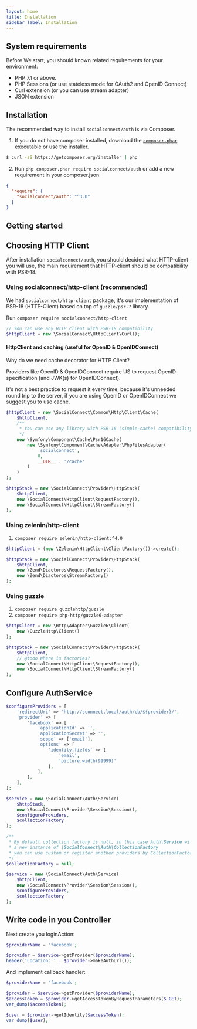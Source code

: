 ```yaml
---
layout: home
title: Installation
sidebar_label: Installation
---
```


## System requirements

Before We start, you should known related requirements for your environment:

- PHP 7.1 or above.
- PHP Sessions (or use stateless mode for OAuth2 and OpenID Connect)
- Curl extension (or you can use stream adapter)
- JSON extension

## Installation

The recommended way to install `socialconnect/auth` is via Composer.

1. If you do not have composer installed, download the [`composer.phar`](https://getcomposer.org/composer.phar) executable or use the installer.

```sh
$ curl -sS https://getcomposer.org/installer | php
```

2. Run `php composer.phar require socialconnect/auth` or add a new requirement in your composer.json.

```json
{
  "require": {
    "socialconnect/auth": "^3.0"
  }
}
```

## Getting started

## Choosing HTTP Client
 
After installation `socialconnect/auth`, you should decided what HTTP-client you will use, the main requirement that HTTP-client
should be compatibility with PSR-18.

### Using socialconnect/http-client (recommended)

We had `socialconnect/http-client` package, it's our implementation of PSR-18 (HTTP-Client) based on top of `guzzle/psr-7` library.

Run `composer require socialconnect/http-client`

```php
// You can use any HTTP client with PSR-18 compatibility
$httpClient = new \SocialConnect\HttpClient\Curl();
```

#### HttpClient and caching (useful for OpenID & OpenIDConnect)

Why do we need cache decorator for HTTP Client?

Providers like OpenID & OpenIDConnect require US to request OpenID specification (and JWK(s) for OpenIDConnect).

It's not a best practice to request it every time, because it's unneeded round trip to the server, 
if you are using OpenID or OpenIDConnect we suggest you to use cache.
 
```php
$httpClient = new \SocialConnect\Common\Http\Client\Cache(
    $httpClient,
    /**
     * You can use any library with PSR-16 (simple-cache) compatibility
     */
    new \Symfony\Component\Cache\Psr16Cache(
        new \Symfony\Component\Cache\Adapter\PhpFilesAdapter(
            'socialconnect',
            0,
            __DIR__ . '/cache'
        )
    )
);

$httpStack = new \SocialConnect\Provider\HttpStack(
    $httpClient,
    new \SocialConnect\HttpClient\RequestFactory(),
    new \SocialConnect\HttpClient\StreamFactory()
);
```

### Using zelenin/http-client

1. `composer require zelenin/http-client:^4.0`

```php
$httpClient = (new \Zelenin\HttpClient\ClientFactory())->create();

$httpStack = new \SocialConnect\Provider\HttpStack(
    $httpClient,
    new \Zend\Diactoros\RequestFactory(),
    new \Zend\Diactoros\StreamFactory()
);
```

### Using guzzle

1. `composer require guzzlehttp/guzzle`
2. `composer require php-http/guzzle6-adapter`

```php
$httpClient = new \Http\Adapter\Guzzle6\Client(
    new \GuzzleHttp\Client()
);

$httpStack = new \SocialConnect\Provider\HttpStack(
    $httpClient,
    // @todo Where is factories?
    new \SocialConnect\HttpClient\RequestFactory(),
    new \SocialConnect\HttpClient\StreamFactory()
);
```

## Configure AuthService

```php
$configureProviders = [
    'redirectUri' => 'http://sconnect.local/auth/cb/${provider}/',
    'provider' => [
        'facebook' => [
            'applicationId' => '',
            'applicationSecret' => '',
            'scope' => ['email'],
            'options' => [
                'identity.fields' => [
                    'email',
                    'picture.width(99999)'
                ],
            ],
        ],
    ],
];

$service = new \SocialConnect\Auth\Service(
    $httpStack,
    new \SocialConnect\Provider\Session\Session(),
    $configureProviders,
    $collectionFactory
);

/**
 * By default collection factory is null, in this case Auth\Service will create 
 * a new instance of \SocialConnect\Auth\CollectionFactory
 * you can use custom or register another providers by CollectionFactory instance
 */
$collectionFactory = null;

$service = new \SocialConnect\Auth\Service(
    $httpClient,
    new \SocialConnect\Provider\Session\Session(),
    $configureProviders,
    $collectionFactory
);
```

## Write code in you Controller

Next create you loginAction:

```php
$providerName = 'facebook';

$provider = $service->getProvider($providerName);
header('Location: ' . $provider->makeAuthUrl());
```

And implement callback handler:

```php
$providerName = 'facebook';

$provider = $service->getProvider($providerName);
$accessToken = $provider->getAccessTokenByRequestParameters($_GET);
var_dump($accessToken);

$user = $provider->getIdentity($accessToken);
var_dump($user);
```
